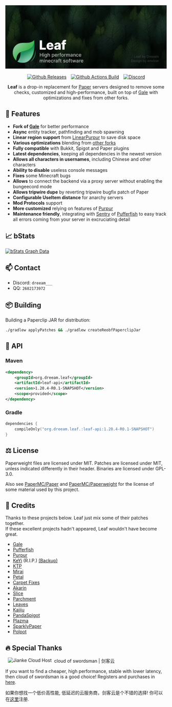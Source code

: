 <img src="leaf_banner.png" alt="Leaf">
<div align="center">
 
[![Github Releases](https://img.shields.io/badge/Download-Releases-blue?&style=for-the-badge&colorA=19201a&colorB=298046)](https://github.com/Winds-Studio/Leaf/releases)⠀
[![Github Actions Build](https://img.shields.io/github/actions/workflow/status/Winds-Studio/Leaf/build-1204.yml?&style=for-the-badge&colorA=19201a&colorB=298046)](https://github.com/Winds-Studio/Leaf/actions)⠀
[![Discord](https://img.shields.io/discord/1145991395388162119?label=discord&style=for-the-badge&colorA=19201a&colorB=298046)](https://discord.gg/gfgAwdSEuM)

**Leaf** is a drop-in replacement for [Paper](https://papermc.io/) servers designed to remove some checks, customized and high-performance, built on top of [Gale](https://github.com/GaleMC/Gale) with optimizations and fixes from other forks.
</div>

## 🍃 Features
 - **Fork of [Gale](https://github.com/GaleMC/Gale)** for better performance
 - **Async** entity tracker, pathfinding and mob spawning
 - **Linear region support** from [LinearPurpur](https://github.com/StupidCraft/LinearPurpur) to save disk space
 - **Various optimizations** blending from [other forks](https://github.com/Winds-Studio/Leaf#-credits)
 - **Fully compatible** with Bukkit, Spigot and Paper plugins 
 - **Latest dependencies**, keeping all dependencies in the newest version
 - **Allows all characters in usernames**, including Chinese and other characters
 - **Ability to disable** useless console messages
 - **Fixes** some Minecraft bugs
 - **Allows** to connect the backend via a proxy server without enabling the bungeecord mode
 - **Allows tripwire dupe** by reverting tripwire bugfix patch of Paper
 - **Configurable UseItem distance** for anarchy servers
 - **Mod Protocols** support
 - **More customized** relying on features of [Purpur](https://github.com/PurpurMC/Purpur)
 - **Maintenance friendly**, integrating with [Sentry](https://sentry.io/welcome/) of [Pufferfish](https://github.com/pufferfish-gg/Pufferfish) to easy track all errors coming from your server in excruciating detail

## 📈 bStats
[![bStats Graph Data](https://bstats.org/signatures/server-implementation/Leaf.svg)](https://bstats.org/plugin/server-implementation/Leaf)

## 📫 Contact
- Discord: `dreeam___`
- QQ: `2682173972`

## 📦 Building
Building a Paperclip JAR for distribution:
```bash
./gradlew applyPatches && ./gradlew createReobfPaperclipJar
```

## 🧪 API

### Maven
```xml
<dependency>
    <groupId>org.dreeam.leaf</groupId>
    <artifactId>leaf-api</artifactId>
    <version>1.20.4-R0.1-SNAPSHOT</version>
    <scope>provided</scope>
</dependency>
```
### Gradle
```kotlin
dependencies {
    compileOnly("org.dreeam.leaf.:leaf-api:1.20.4-R0.1-SNAPSHOT")
}
```

## ⚖️ License
Paperweight files are licensed under MIT.
Patches are licensed under MIT, unless indicated differently in their header.
Binaries are licensed under GPL-3.0.

Also see [PaperMC/Paper](https://github.com/PaperMC/Paper) and [PaperMC/Paperweight](https://github.com/PaperMC/paperweight) for the license of some material used by this project.

## 📜 Credits
Thanks to these projects below. Leaf just mix some of their patches together.<br>
If these excellent projects hadn't appeared, Leaf wouldn't have become great.

- [Gale](https://github.com/GaleMC/Gale)
- [Pufferfish](https://github.com/pufferfish-gg/Pufferfish)
- [Purpur](https://github.com/PurpurMC/Purpur)
- [KeYi](https://github.com/KeYiMC/KeYi) (R.I.P.) [(Backup)](https://github.com/MikuMC/KeYiBackup)
- [KTP](https://github.com/lynxplay/ktp)
- [Mirai](https://github.com/etil2jz/Mirai)
- [Petal](https://github.com/Bloom-host/Petal)
- [Carpet Fixes](https://github.com/fxmorin/carpet-fixes)
- [Akarin](https://github.com/Akarin-project/Akarin)
- [Slice](https://github.com/Cryptite/Slice)
- [Parchment](https://github.com/ProjectEdenGG/Parchment)
- [Leaves](https://github.com/LeavesMC/Leaves)
- [Kaiiju](https://github.com/KaiijuMC/Kaiiju)
- [PandaSpigot](https://github.com/hpfxd/PandaSpigot)
- [Plazma](https://github.com/PlazmaMC/PlazmaBukkit)
- [SparklyPaper](https://github.com/SparklyPower/SparklyPaper)
- [Polpot](https://github.com/HaHaWTH/Polpot)

## 🔥 Special Thanks
<a href="https://cloud.swordsman.com.cn/"><img src="JiankeServer.jpg" alt="Jianke Cloud Host" align="left" hspace="8"></a>
cloud of swordsman | 剑客云

If you want to find a cheaper, high performance, stable with lower latency, then cloud of swordsman is a good choice! Registers and purchases in [here](https://cloud.swordsman.com.cn/?i8ab42c).

如果你想找一个低价高性能, 低延迟的云服务商，剑客云是个不错的选择! 你可以在[这里](https://cloud.swordsman.com.cn/?i8ab42c)注册.
